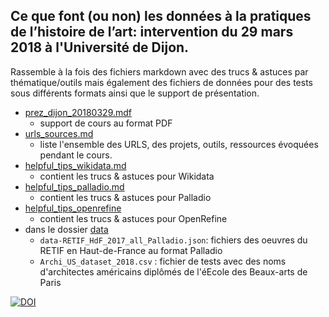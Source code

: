 ## Ce que font (ou non) les **données** à la pratiques de l’histoire de l’art:  intervention du 29 mars 2018 à l'Université de Dijon.

Rassemble à la fois des fichiers markdown avec des trucs & astuces par thématique/outils mais également des fichiers de données pour des tests sous différents formats ainsi que le support de présentation.

* [prez_dijon_20180329.mdf](/prez_dijon_20180329.pdf)
  * support de cours au format PDF
* [urls_sources.md](/urls_sources.md)
  * liste l'ensemble des URLS, des projets, outils, ressources évoquées pendant le cours.
* [helpful_tips_wikidata.md](/helpful_tips_wikidata.md)
  * contient les trucs & astuces  pour Wikidata
* [helpful_tips_palladio.md](/helpful_tips_palladio.md)
  * contient les trucs & astuces  pour Palladio
* [helpful_tips_openrefine](/helpful_tips_openrefine.md)
  * contient les trucs & astuces  pour OpenRefine
* dans le dossier [data](/data)
  * `data-RETIF_HdF_2017_all_Palladio.json`: fichiers des oeuvres du RETIF en Haut-de-France au format Palladio
  * `Archi_US_dataset_2018.csv` : fichier de tests avec des noms d'architectes américains diplômés de l'éEcole des Beaux-arts de Paris

[![DOI](https://zenodo.org/badge/126485766.svg)](https://zenodo.org/badge/latestdoi/126485766)
